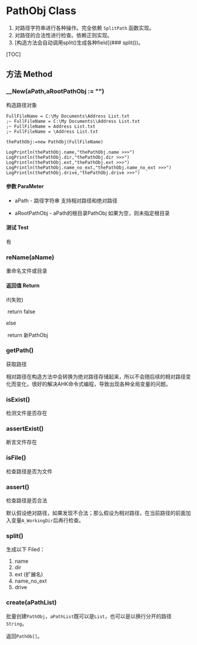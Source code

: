 # PathObj Class

1.  对路径字符串进行各种操作。完全依赖 `SplitPath` 函数实现。
2.  对路径的合法性进行检查。依赖正则实现。
3.  [构造方法会自动调用split()生成各种field](### split())。

[TOC]

## 方法 Method

### __New(aPath,aRootPathObj := "")

构造路径对象

```autohotkey
FullFileName = C:\My Documents\Address List.txt
;~ FullFileName = C:\My Documents\\Address List.txt
;~ FullFileName = Address List.txt
;~ FullFileName = \Address List.txt

thePathObj:=new PathObj(FullFileName)

LogPrintln(thePathObj.name,"thePathObj.name >>>")
LogPrintln(thePathObj.dir,"thePathObj.dir >>>")
LogPrintln(thePathObj.ext,"thePathObj.ext >>>")
LogPrintln(thePathObj.name_no_ext,"thePathObj.name_no_ext >>>")
LogPrintln(thePathObj.drive,"thePathObj.drive >>>")
```

#### 参数 ParaMeter

- aPath - 路径字符串
  支持相对路径和绝对路径

- aRootPathObj - aPath的根目录PathObj
  如果为空，则未指定根目录

#### 测试 Test

有

### reName(aName)

重命名文件或目录

#### 返回值 Return

if(失败)

​	return false

else

​	return 新PathObj

### getPath()

获取路径

相对路径在构造方法中会转换为绝对路径存储起来，所以不会随后续的相对路径变化而变化，很好的解决AHK命令式编程，导致出现各种全局变量的问题。

### isExist()

检测文件是否存在

### assertExist()

断言文件存在

### isFile()

检查路径是否为文件

### assert()

检查路径是否合法

默认假设绝对路径，如果发现不合法；那么假设为相对路径，在当前路径的前面加入变量`A_WorkingDir`后再行检查。

### split()

生成以下 Filed：

1. name
2. dir
3. ext (扩展名)
4. name_no_ext
5. drive

### create(aPathList)

批量创建`PathObj`，`aPathList`既可以是`List`，也可以是以换行分开的路径`String`。

返回`PathOb[]`。

